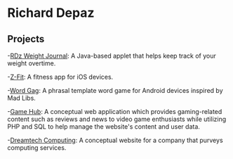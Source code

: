 # Richard Depaz

## Projects
-[RDz Weight Journal](https://github.com/ItsRDz/RDzWeightJournal): A Java-based applet that helps keep track of your weight overtime.

-[Z-Fit](https://github.com/ItsRDz/ZFit): A fitness app for iOS devices.

-[Word Gag](https://github.com/ItsRDz/WordGag): A phrasal template word game for Android devices inspired by Mad Libs.

-[Game Hub](https://github.com/ItsRDz/GameHub): A conceptual web application which provides gaming-related content such as reviews and news to video game enthusiasts while utilizing PHP and SQL to help manage the website's content and user data.

-[Dreamtech Computing](https://github.com/ItsRDz/DreamtechComputing): A conceptual website for a company that purveys computing services.

<!-- You can use the [editor on GitHub](https://github.com/ItsRDz/itsrdz.github.io/edit/master/README.md) to maintain and preview the content for your website in Markdown files.

Whenever you commit to this repository, GitHub Pages will run [Jekyll](https://jekyllrb.com/) to rebuild the pages in your site, from the content in your Markdown files.

### Markdown

Markdown is a lightweight and easy-to-use syntax for styling your writing. It includes conventions for

```markdown
Syntax highlighted code block

# Header 1
## Header 2
### Header 3

- Bulleted
- List

1. Numbered
2. List

**Bold** and _Italic_ and `Code` text

[Link](url) and ![Image](src)
```

For more details see [GitHub Flavored Markdown](https://guides.github.com/features/mastering-markdown/).

### Jekyll Themes

Your Pages site will use the layout and styles from the Jekyll theme you have selected in your [repository settings](https://github.com/ItsRDz/itsrdz.github.io/settings). The name of this theme is saved in the Jekyll `_config.yml` configuration file.

### Support or Contact

Having trouble with Pages? Check out our [documentation](https://help.github.com/categories/github-pages-basics/) or [contact support](https://github.com/contact) and we’ll help you sort it out. -->
